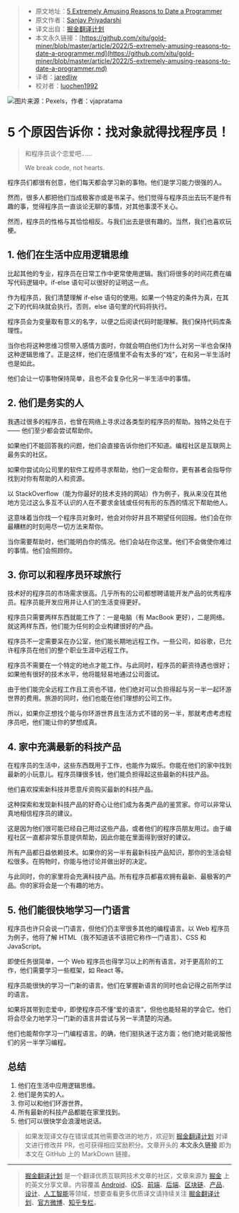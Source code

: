 > * 原文地址：[5 Extremely Amusing Reasons to Date a Programmer](https://javascript.plainenglish.io/5-extremely-amusing-reasons-to-date-a-programmer-7061ce80798a)
> * 原文作者：[Sanjay Priyadarshi](https://medium.com/@sanjay-priyadarshi)
> * 译文出自：[掘金翻译计划](https://github.com/xitu/gold-miner)
> * 本文永久链接：[https://github.com/xitu/gold-miner/blob/master/article/2022/5-extremely-amusing-reasons-to-date-a-programmer.md](https://github.com/xitu/gold-miner/blob/master/article/2022/5-extremely-amusing-reasons-to-date-a-programmer.md)
> * 译者：[jaredliw](https://github.com/jaredliw)
> * 校对者：[luochen1992](https://github.com/luochen1992)

![图片来源：[Pexels](https://www.pexels.com/photo/photo-of-man-giving-flowers-to-woman-935824/?utm_content=attributionCopyText&utm_medium=referral&utm_source=pexels)，作者：[vjapratama](https://www.pexels.com/@vijarindo?utm_content=attributionCopyText&utm_medium=referral&utm_source=pexels)](https://cdn-images-1.medium.com/max/9964/1*6M3SAnkXfskmXh-XR-Htdw.jpeg)

# 5 个原因告诉你：找对象就得找程序员！

> 和程序员谈个恋爱吧……
>
> We break code, not hearts.

程序员们都很有创意，他们每天都会学习新的事物。他们是学习能力很强的人。

然而，很多人都把他们当成极客亦或是书呆子。他们觉得与程序员出去玩不是件有趣的事，觉得程序员一直谈论无聊的事情，对其他事漠不关心。

然而，程序员的性格与其恰恰相反。与我们出去是很有趣的。当然，我们也喜欢玩梗。

## 1. 他们在生活中应用逻辑思维

比起其他的专业，程序员在日常工作中更常使用逻辑。我们将很多的时间花费在编写代码逻辑中。if-else 语句可以很好的证明这一点。

作为程序员，我们清楚理解 if-else 语句的使用。如果一个特定的条件为真，在其之下的代码块就会执行。否则，else 语句里的代码将执行。

程序员会为变量取有意义的名字，以便之后阅读代码时能理解。我们保持代码库条理性。

当你也将这种思维习惯带入感情方面时，你就会明白他们为什么对另一半也会保持这种逻辑思维了。正是这样，他们在感情里不会有太多的“戏”，在和另一半生活时也是如此。

他们会让一切事物保持简单，且也不会复杂化另一半生活中的事情。

## 2. 他们是务实的人

我遇过很多的程序员，也曾在网络上寻求过各类型的程序员的帮助。独特之处在于 —— 他们至少都会尝试帮助你。

如果他们不能回答我的问题，他们会直接告诉你他们不知道。编程社区是互联网上最务实的社区。

如果你尝试向公司里的软件工程师寻求帮助，他们一定会帮你，更有甚者会指导你找到对你有帮助的人和资源。

以 StackOverflow（能为你最好的技术支持的网站）作为例子，我从来没在其他地方见过这么多互不认识的人在不要求金钱或任何有形的东西的情况下帮助他人。

这意味着当你找一个程序员对象时，他会对你好并且不期望任何回报。他们会在你最糟糕的时刻用尽一切方法来帮你。

当你需要帮助时，他们能明白你的情况。他们会站在你这里。他们不会做使你难过的事情。他们会照顾你。

## 3. 你可以和程序员环球旅行

技术好的程序员的市场需求很高。几乎所有的公司都想聘请能开发产品的优秀程序员。程序员能开发应用并让人们的生活变得更好。

程序员只需要两样东西就能工作了：一是电脑（有 MacBook 更好），二是网络。就这两样东西，他们能为任何的企业构建很好的产品。

程序员不一定需要呆在办公室，他们能长期地远程工作。一些公司，如谷歌，已允许程序员在他们的整个职业生涯中远程工作。

程序员不需要在一个特定的地点才能工作。与此同时，程序员的薪资待遇也很好；如果他有很好的技术水平，他将能轻易地通过公司面试。

由于他们能完全远程工作且工资也不错，他们绝对可以负担得起与另一半一起环游世界的费用。旅游的同时，他们也能在他们理想的公司工作。

所以，如果你正想找个能与你环游世界且生活方式不错的另一半，那就考虑考虑程序员吧，他们能让你的梦想成真。

## 4. 家中充满最新的科技产品

在程序员的生活中，这些东西既用于工作，也能作为娱乐。你能在他们的家中找到最新的小玩意儿。程序员赚很多钱，他们能负担得起这些最新的科技产品。

他们喜欢探索新科技并愿意斥资购买最新的科技产品。

这种探索和发现新科技产品的好奇心让他们成为各类产品的鉴赏家。你可以非常认真地相信程序员的建议。

这是因为他们很可能已经自己用过这些产品，或者他们的程序员朋友用过。由于编程社区一直都非常乐意提供帮助，因此你能在里面得到很好的建议。

所有产品都日益依赖技术。如果你的另一半有最新科技产品知识，那你的生活会轻松很多。在购物时，你能与他讨论并做出好的决定。

与此同时，你的家里将会充满科技产品。所有程序员都喜欢拥有最新、最极客的产品。你的家将会是一个有趣的地方。

## 5. 他们能很快地学习一门语言

程序员也许只会说一门语言，但他们仍主宰很多其他的编程语言。以 Web 程序员为例子，他将了解 HTML（我不知道该不该把它称作一门语言）、CSS 和 JavaScript。

即使任务很简单，一个 Web 程序员也得学习以上的所有语言。对于更高阶的工作，他们需要学习一些框架，如 React 等。

程序员能很快的学习一门新的语言。他们在掌握新语言的同时也会记得之前所学过的语言。

如果将其带到恋爱中，即使程序员不懂“爱的语言”，但他也能轻易的学会它。他们将会尽全力地学习一门新的语言并尝试与另一半清楚的沟通。

他们也能帮你学习一门编程语言。的确，他们挺执迷于这方面；他们绝对能说服他们的另一半学习编程。

## 总结

1. 他们在生活中应用逻辑思维。
2. 他们是务实的人。
3. 你可以和他们环游世界。
4. 所有最新的科技产品都能在家里找到。
5. 他们可以很快学会浪漫地说话。

> 如果发现译文存在错误或其他需要改进的地方，欢迎到 [掘金翻译计划](https://github.com/xitu/gold-miner) 对译文进行修改并 PR，也可获得相应奖励积分。文章开头的 **本文永久链接** 即为本文在 GitHub 上的 MarkDown 链接。

---

> [掘金翻译计划](https://github.com/xitu/gold-miner) 是一个翻译优质互联网技术文章的社区，文章来源为 [掘金](https://juejin.im) 上的英文分享文章。内容覆盖 [Android](https://github.com/xitu/gold-miner#android)、[iOS](https://github.com/xitu/gold-miner#ios)、[前端](https://github.com/xitu/gold-miner#前端)、[后端](https://github.com/xitu/gold-miner#后端)、[区块链](https://github.com/xitu/gold-miner#区块链)、[产品](https://github.com/xitu/gold-miner#产品)、[设计](https://github.com/xitu/gold-miner#设计)、[人工智能](https://github.com/xitu/gold-miner#人工智能)等领域，想要查看更多优质译文请持续关注 [掘金翻译计划](https://github.com/xitu/gold-miner)、[官方微博](http://weibo.com/juejinfanyi)、[知乎专栏](https://zhuanlan.zhihu.com/juejinfanyi)。
